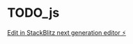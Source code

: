 # TODO_js

[Edit in StackBlitz next generation editor ⚡️](https://stackblitz.com/~/github.com/ma01230123/TODO_js)